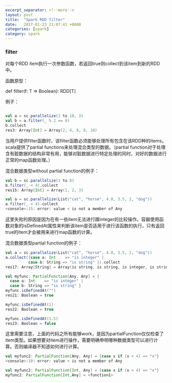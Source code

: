 ```yaml
---
excerpt_separator: <!--more-->
layout: post
title:  "Spark RDD filter"
date:   2017-01-23 21:07:41 +0800
categories: [spark]
category: spark
---
```



### filter
  
对每个RDD item执行一次参数函数，若返回true则collect到该item到新的RDD中。

函数原型：

  def filter(f: T => Boolean): RDD[T]

例子：

```scala

val a = sc.parallelize(1 to 10, 3)
val b = a.filter(_ % 2 == 0)
b.collect
res3: Array[Int] = Array(2, 4, 6, 8, 10)
```
当用户提供filter函数时，该filter函数必须能够处理所有包含在该RDD种的items。scala提供了partial functions来处理混合类型的数据。（partial function对于处理含有脏数据的结构非常有用，能够对脏数据进行特定处理的同时，对好的数据进行正常的map函数处理。）

混合数据类型without partial function的例子：

```scala
val b = sc.parallelize(1 to 8)
b.filter(_ < 4).collect
res15: Array[Int] = Array(1, 2, 3)

val a = sc.parallelize(List("cat", "horse", 4.0, 3.5, 2, "dog"))
a.filter(_ < 4).collect
<console>:15: error: value < is not a member of Any
```


这里失败的原因是因为在有一些item无法进行跟integer的比较操作。容器使用函数对象的isDefinedAt属性来判断该item是否适用于进行该函数的执行，只有返回true的item才会被用来进行map函数的计算。

混合数据类型partial function的例子：

```scala
val a = sc.parallelize(List("cat", "horse", 4.0, 3.5, 2, "dog"))
a.collect({case a: Int    => "is integer" |
          case b: String => "is string" }).collect
res17: Array[String] = Array(is string, is string, is integer, is string)

val myfunc: PartialFunction[Any, Any] = {
  case a: Int    => "is integer" |
  case b: String => "is string" }
myfunc.isDefinedAt("")
res21: Boolean = true

myfunc.isDefinedAt(1)
res22: Boolean = true

myfunc.isDefinedAt(1.5)
res23: Boolean = false
```


这里需要注意，上面的代码之所有能够work，是因为partialFunction仅仅检查了item类型。如果想要对item进行操作，需要明确申明哪种数据类型可以进行计算。否则编译器不知道如何进行计算。

```scala
val myfunc2: PartialFunction[Any, Any] = {case x if (x < 4) => "x"}
<console>:10: error: value < is not a member of Any

val myfunc2: PartialFunction[Int, Any] = {case x if (x < 4) => "x"}
myfunc2: PartialFunction[Int,Any] = <function1>
```

